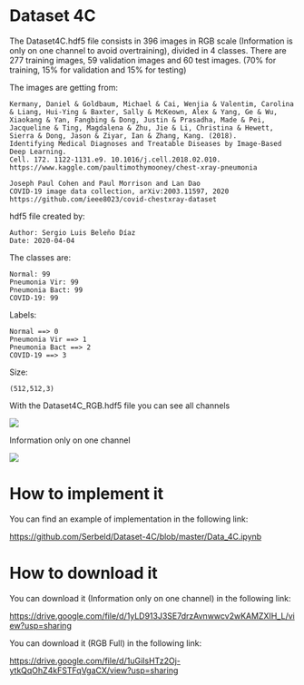 # Dataset 4C

The Dataset4C.hdf5 file consists in 396 images in RGB scale (Information is only on one channel to avoid overtraining), divided in 4 classes. There are 277 training images, 59 validation images and 60 test images. (70% for training, 15% for validation and 15% for testing)

The images are getting from:

    Kermany, Daniel & Goldbaum, Michael & Cai, Wenjia & Valentim, Carolina & Liang, Hui-Ying & Baxter, Sally & McKeown, Alex & Yang, Ge & Wu, Xiaokang & Yan, Fangbing & Dong, Justin & Prasadha, Made & Pei, Jacqueline & Ting, Magdalena & Zhu, Jie & Li, Christina & Hewett, Sierra & Dong, Jason & Ziyar, Ian & Zhang, Kang. (2018). 
    Identifying Medical Diagnoses and Treatable Diseases by Image-Based Deep Learning. 
    Cell. 172. 1122-1131.e9. 10.1016/j.cell.2018.02.010. 
    https://www.kaggle.com/paultimothymooney/chest-xray-pneumonia 
    
    Joseph Paul Cohen and Paul Morrison and Lan Dao
    COVID-19 image data collection, arXiv:2003.11597, 2020
    https://github.com/ieee8023/covid-chestxray-dataset

hdf5 file created by:

    Author: Sergio Luis Beleño Díaz
    Date: 2020-04-04

The classes are:

    Normal: 99
    Pneumonia Vir: 99
    Pneumonia Bact: 99
    COVID-19: 99

Labels:

    Normal ==> 0
    Pneumonia Vir ==> 1
    Pneumonia Bact ==> 2
    COVID-19 ==> 3
    
Size:

    (512,512,3)

With the Dataset4C_RGB.hdf5 file you can see all channels

<img src="índice.png" />

Information only on one channel

<img src="índice_1.png" />

# How to implement it

You can find an example of implementation in the following link: 

https://github.com/Serbeld/Dataset-4C/blob/master/Data_4C.ipynb

# How to download it

You can download it (Information only on one channel) in the following link: 

https://drive.google.com/file/d/1yLD913J3SE7drzAvnwwcv2wKAMZXIH_L/view?usp=sharing

You can download it (RGB Full) in the following link: 

https://drive.google.com/file/d/1uGiIsHTz2Oj-ytkQqOhZ4kFSTFqVgaCX/view?usp=sharing
